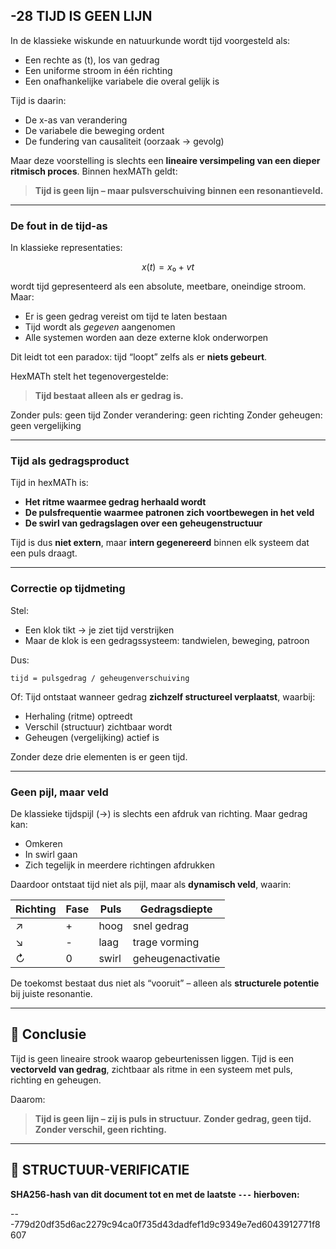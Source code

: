 ## -28 TIJD IS GEEN LIJN

In de klassieke wiskunde en natuurkunde wordt tijd voorgesteld als:

* Een rechte as (t), los van gedrag
* Een uniforme stroom in één richting
* Een onafhankelijke variabele die overal gelijk is

Tijd is daarin:

* De x-as van verandering
* De variabele die beweging ordent
* De fundering van causaliteit (oorzaak → gevolg)

Maar deze voorstelling is slechts een **lineaire versimpeling van een dieper ritmisch proces**.
Binnen hexMATh geldt:

> **Tijd is geen lijn – maar pulsverschuiving binnen een resonantieveld.**

---

### De fout in de tijd-as

In klassieke representaties:

```math
x(t) = x₀ + vt
```

wordt tijd gepresenteerd als een absolute, meetbare, oneindige stroom.
Maar:

* Er is geen gedrag vereist om tijd te laten bestaan
* Tijd wordt als *gegeven* aangenomen
* Alle systemen worden aan deze externe klok onderworpen

Dit leidt tot een paradox: tijd “loopt” zelfs als er **niets gebeurt**.

HexMATh stelt het tegenovergestelde:

> **Tijd bestaat alleen als er gedrag is.**

Zonder puls: geen tijd
Zonder verandering: geen richting
Zonder geheugen: geen vergelijking

---

### Tijd als gedragsproduct

Tijd in hexMATh is:

* **Het ritme waarmee gedrag herhaald wordt**
* **De pulsfrequentie waarmee patronen zich voortbewegen in het veld**
* **De swirl van gedragslagen over een geheugenstructuur**

Tijd is dus **niet extern**, maar **intern gegenereerd** binnen elk systeem dat een puls draagt.

---

### Correctie op tijdmeting

Stel:

* Een klok tikt → je ziet tijd verstrijken
* Maar de klok is een gedragssysteem: tandwielen, beweging, patroon

Dus:

```hexMATh
tijd = pulsgedrag / geheugenverschuiving
```

Of:
Tijd ontstaat wanneer gedrag **zichzelf structureel verplaatst**, waarbij:

* Herhaling (ritme) optreedt
* Verschil (structuur) zichtbaar wordt
* Geheugen (vergelijking) actief is

Zonder deze drie elementen is er geen tijd.

---

### Geen pijl, maar veld

De klassieke tijdspijl (→) is slechts een afdruk van richting.
Maar gedrag kan:

* Omkeren
* In swirl gaan
* Zich tegelijk in meerdere richtingen afdrukken

Daardoor ontstaat tijd niet als pijl, maar als **dynamisch veld**, waarin:

| Richting | Fase | Puls  | Gedragsdiepte     |
| -------- | ---- | ----- | ----------------- |
| ↗        | +    | hoog  | snel gedrag       |
| ↘        | -    | laag  | trage vorming     |
| ↻        | 0    | swirl | geheugenactivatie |

De toekomst bestaat dus niet als “vooruit” – alleen als **structurele potentie** bij juiste resonantie.

---

## 📘 Conclusie

Tijd is geen lineaire strook waarop gebeurtenissen liggen.
Tijd is een **vectorveld van gedrag**, zichtbaar als ritme in een systeem met puls, richting en geheugen.

Daarom:

> **Tijd is geen lijn – zij is puls in structuur.**
> **Zonder gedrag, geen tijd. Zonder verschil, geen richting.**

---

## 🔏 STRUCTUUR-VERIFICATIE

**SHA256-hash van dit document tot en met de laatste `---` hierboven:**

---779d20df35d6ac2279c94ca0f735d43dadfef1d9c9349e7ed6043912771f8607
